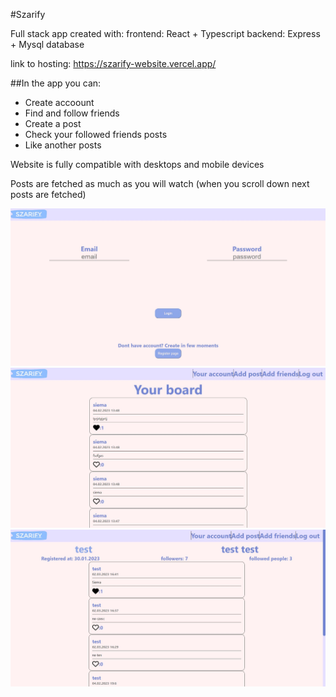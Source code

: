 #Szarify

Full stack app created with:
frontend: React + Typescript
backend: Express + Mysql database

link to hosting: https://szarify-website.vercel.app/

##In the app you can:

<ul>
    <li>Create accoount</li>
    <li>Find and follow friends</li>
    <li>Create a post</li>
    <li>Check your followed friends posts</li>
    <li>Like another posts</li>
</ul>

Website is fully compatible with desktops and mobile devices

Posts are fetched as much as you will watch (when you scroll down next posts are fetched)

<img src ="./screenshots/img1.JPG">
<img src ="./screenshots/img2.JPG">
<img src ="./screenshots/img3.JPG">
